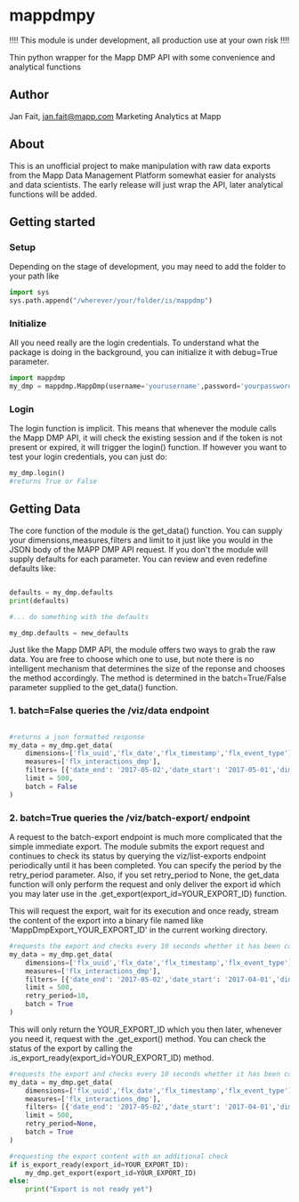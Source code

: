 # mappdmpy

!!!! This module is under development, all production use at your own risk !!!!

Thin python wrapper for the Mapp DMP API with some convenience and analytical functions

## Author
Jan Fait, jan.fait@mapp.com
Marketing Analytics at Mapp

## About
This is an unofficial project to make manipulation with raw data exports from the Mapp Data Management Platform somewhat easier for
analysts and data scientists. The early release will just wrap the API, later analytical functions will be added.

## Getting started


### Setup
Depending on the stage of development, you may need to add the folder to your path like
```python
import sys
sys.path.append("/wherever/your/folder/is/mappdmp")
```
### Initialize
All you need really are the login credentials. To understand what the package is doing in the background, you can initialize it 
with debug=True parameter. 
```python
import mappdmp
my_dmp = mappdmp.MappDmp(username='yourusername',password='yourpassword',debug=T)
```
### Login
The login function is implicit. This means that whenever the module calls the Mapp DMP API, it will check the existing session and if the token is not present or expired, it will trigger the login() function. If however you want to test your login credentials, you can just do:

```python
my_dmp.login()
#returns True or False
```

## Getting Data

The core function of the module is the get_data() function.
You can supply your dimensions,measures,filters and limit to it just like you would in the JSON body of the MAPP DMP API request. If you don't the module will supply defaults for each parameter.
You can review and even redefine defaults like:

```python

defaults = my_dmp.defaults
print(defaults)

#... do something with the defaults

my_dmp.defaults = new_defaults

```

Just like the Mapp DMP API, the module offers two ways to grab the raw data. You are free to choose which one to use, but note there is no intelligent mechanism that determines the size of the reponse and chooses the method accordingly. The method is determined in the batch=True/False parameter supplied to the get_data() function. 

### 1. batch=False queries the /viz/data endpoint


```python

#returns a json formatted response
my_data = my_dmp.get_data(
    dimensions=['flx_uuid','flx_date','flx_timestamp','flx_event_type'],
    measures=['flx_interactions_dmp'],
    filters= [{'date_end': '2017-05-02','date_start': '2017-05-01','dimension': 'date'},{'dimension': 'pixel_id', 'includes': '10000'}],
    limit = 500,
    batch = False
)
```

### 2. batch=True queries the /viz/batch-export/ endpoint

A request to the batch-export endpoint is much more complicated that the simple immediate export. The module submits the export request and continues to check its status by querying the viz/list-exports endpoint periodically until it has been completed.
You can specify the period by the retry_period parameter. Also, if you set retry_period to None, the get_data function will only perform the request and only deliver the export id which you may later use in the .get_export(export_id=YOUR_EXPORT_ID) function.

This will request the export, wait for its execution and once ready, stream the content of the export into a binary file named like 'MappDmpExport_YOUR_EXPORT_ID' in the current working directory.

```python
#requests the export and checks every 10 seconds whether it has been completed
my_data = my_dmp.get_data(
    dimensions=['flx_uuid','flx_date','flx_timestamp','flx_event_type'],
    measures=['flx_interactions_dmp'],
    filters= [{'date_end': '2017-05-02','date_start': '2017-04-01','dimension': 'date'},{'dimension': 'pixel_id', 'includes': '10000'}],
    limit = 500,
    retry_period=10,
    batch = True
)
```

This will only return the YOUR_EXPORT_ID which you then later, whenever you need it, request with the .get_export() method. You can check the status of the export by calling the .is_export_ready(export_id=YOUR_EXPORT_ID) method.

```python
#requests the export and checks every 10 seconds whether it has been completed
my_data = my_dmp.get_data(
    dimensions=['flx_uuid','flx_date','flx_timestamp','flx_event_type'],
    measures=['flx_interactions_dmp'],
    filters= [{'date_end': '2017-05-02','date_start': '2017-04-01','dimension': 'date'},{'dimension': 'pixel_id', 'includes': '10000'}],
    limit = 500,
    retry_period=None,
    batch = True
)

#requesting the export content with an additional check
if is_export_ready(export_id=YOUR_EXPORT_ID):
    my_dmp.get_export(export_id=YOUR_EXPORT_ID)
else:
    print("Export is not ready yet")

```

